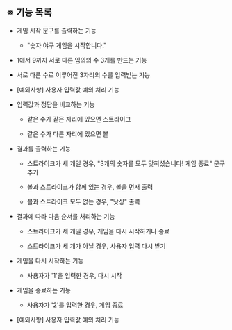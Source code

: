 ## ※ 기능 목록

- 게임 시작 문구를 출력하는 기능

  - "숫자 야구 게임을 시작합니다."

- 1에서 9까지 서로 다른 임의의 수 3개를 만드는 기능

- 서로 다른 수로 이루어진 3자리의 수를 입력받는 기능

- [예외사항] 사용자 입력값 예외 처리 기능

- 입력값과 정답을 비교하는 기능

  - 같은 수가 같은 자리에 있으면 스트라이크

  - 같은 수가 다른 자리에 있으면 볼

- 결과를 출력하는 기능

  - 스트라이크가 세 개일 경우, "3개의 숫자를 모두 맞히셨습니다! 게임 종료" 문구 추가

  - 볼과 스트라이크가 함께 있는 경우, 볼을 먼저 출력

  - 볼과 스트라이크 모두 없는 경우, "낫싱" 출력

- 결과에 따라 다음 순서를 처리하는 기능

  - 스트라이크가 세 개일 경우, 게임을 다시 시작하거나 종료

  - 스트라이크가 세 개가 아닐 경우, 사용자 입력 다시 받기

- 게임을 다시 시작하는 기능

  - 사용자가 '1'을 입력한 경우, 다시 시작

- 게임을 종료하는 기능

  - 사용자가 '2'를 입력한 경우, 게임 종료

- [예외사항] 사용자 입력값 예외 처리 기능
